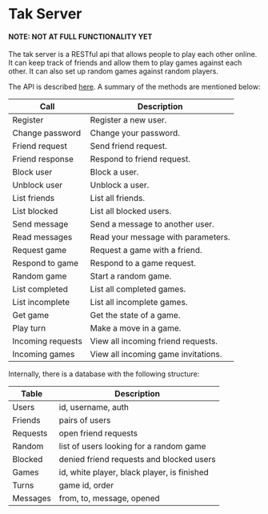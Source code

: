 Tak Server
==========

#### NOTE: NOT AT FULL FUNCTIONALITY YET

The tak server is a RESTful api that allows people to play each other online.
It can keep track of friends and allow them to play games against each other.
It can also set up random games against random players.

The API is described [here](api.md). A summary of the methods are mentioned below:

| Call              | Description                                           |
|-------------------|-------------------------------------------------------|
| Register          | Register a new user.                                  |
| Change password   | Change your password.                                 |
| Friend request    | Send friend request.                                  |
| Friend response   | Respond to friend request.                            |
| Block user        | Block a user.                                         |
| Unblock user      | Unblock a user.                                       |
| List friends      | List all friends.                                     |
| List blocked      | List all blocked users.                               |
| Send message      | Send a message to another user.                       |
| Read messages     | Read your message with parameters.                    |
| Request game      | Request a game with a friend.                         |
| Respond to game   | Respond to a game request.                            |
| Random game       | Start a random game.                                  |
| List completed    | List all completed games.                             |
| List incomplete   | List all incomplete games.                            |
| Get game          | Get the state of a game.                              |
| Play turn         | Make a move in a game.                                |
| Incoming requests | View all incoming friend requests.                    |
| Incoming games    | View all incoming game invitations.                   |

Internally, there is a database with the following structure:

| Table     | Description                                           |
|-----------|-------------------------------------------------------|
| Users     | id, username, auth                                    |
| Friends   | pairs of users                                        |
| Requests  | open friend requests                                  |
| Random    | list of users looking for a random game               |
| Blocked   | denied friend requests and blocked users              |
| Games     | id, white player, black player, is finished           |
| Turns     | game id, order                                        |
| Messages  | from, to, message, opened                             |
